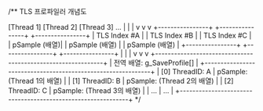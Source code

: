 /** TLS 프로파일러 개념도

[Thread 1]                [Thread 2]                [Thread 3]                ...
    |                          |                          |
    v                          v                          v
+----------------+      +----------------+      +----------------+
| TLS Index #A   |      | TLS Index #B   |      | TLS Index #C   |
|  pSample (배열)|      |  pSample (배열) |      |  pSample (배열) |
+----------------+      +----------------+      +----------------+
        |                      |                      |
        v                      v                      v
+-------------------------------------------------------------+
|                전역 배열: g_SaveProfile[]                   |
+-------------------------------------------------------------+
| [0] ThreadID: A | pSample: (Thread 1의 배열)                |
| [1] ThreadID: B | pSample: (Thread 2의 배열)                |
| [2] ThreadID: C | pSample: (Thread 3의 배열)                |
| ...             | ...                                      |
+-------------------------------------------------------------+
*/
